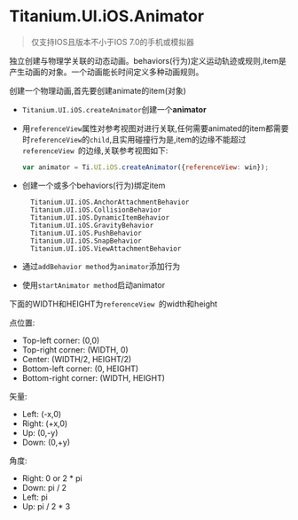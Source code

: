 # Titanium.UI.iOS.Animator

> 仅支持IOS且版本不小于IOS 7.0的手机或模拟器

独立创建与物理学关联的动态动画。behaviors(行为)定义运动轨迹或规则,item是产生动画的对象。一个动画能长时间定义多种动画规则。

创建一个物理动画,首先要创建animate的item(对象)

* `Titanium.UI.iOS.createAnimator`创建一个**animator**

* 用`referenceView`属性对参考视图对进行关联,任何需要animated的item都需要时`referenceView`的`child`,且实用碰撞行为是,item的边缘不能超过`referenceView `的边缘,关联参考视图如下:

  ```javascript
  var animator = Ti.UI.iOS.createAnimator({referenceView: win});
  ```
  
* 创建一个或多个behaviors(行为)绑定item

  ```
	Titanium.UI.iOS.AnchorAttachmentBehavior
	Titanium.UI.iOS.CollisionBehavior
	Titanium.UI.iOS.DynamicItemBehavior
	Titanium.UI.iOS.GravityBehavior
	Titanium.UI.iOS.PushBehavior
	Titanium.UI.iOS.SnapBehavior
	Titanium.UI.iOS.ViewAttachmentBehavior
  ```

* 通过`addBehavior method`为`animator`添加行为

* 使用`startAnimator method`启动animator

下面的WIDTH和HEIGHT为`referenceView `的width和height

点位置:

* Top-left corner: (0,0)
* Top-right corner: (WIDTH, 0)
* Center: (WIDTH/2, HEIGHT/2)
* Bottom-left corner: (0, HEIGHT)
* Bottom-right corner: (WIDTH, HEIGHT)

矢量:

* Left: (-x,0)
* Right: (+x,0)
* Up: (0,-y)
* Down: (0,+y)

角度:

* Right: 0 or 2 * pi
* Down: pi / 2
* Left: pi
* Up: pi / 2 * 3
